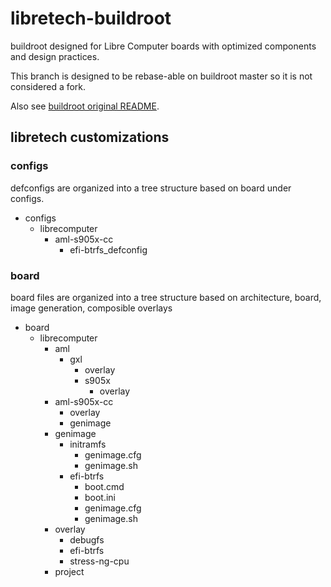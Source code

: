 # libretech-buildroot

buildroot designed for Libre Computer boards with optimized components and design practices.

This branch is designed to be rebase-able on buildroot master so it is not considered a fork.

Also see [buildroot original README](README).

## libretech customizations

### configs

defconfigs are organized into a tree structure based on board under configs.

* configs
  * librecomputer
    * aml-s905x-cc
      * efi-btrfs_defconfig

### board

board files are organized into a tree structure based on architecture, board, image generation, composible overlays

* board
  * librecomputer
    * aml
      * gxl
        * overlay
        * s905x
          * overlay
    * aml-s905x-cc
      * overlay
      * genimage
    * genimage
      * initramfs
        * genimage.cfg
        * genimage.sh
      * efi-btrfs
        * boot.cmd
        * boot.ini
        * genimage.cfg
        * genimage.sh
    * overlay
      * debugfs
      * efi-btrfs
      * stress-ng-cpu
    * project

